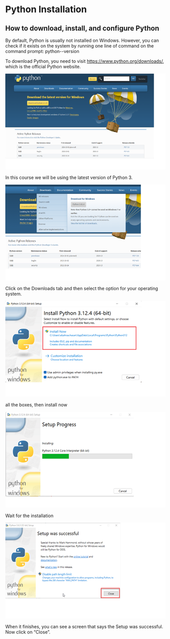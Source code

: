 # Python Installation

## How to download, install, and configure Python

By default, Python is usually not installed on Windows. However, you can check if it exists on the system by running one line of command on the command prompt: python--version

To download Python, you need to visit https://www.python.org/downloads/, which is the official Python website.

<img src="Images/py1.png" height="300">

In this course we will be using the latest version of Python 3.



<img src="Images/py2.png" height="300">

Click on the Downloads tab and then select the option for your operating system.



<img src="Images/py3.png" height="300">

 all the boxes, then install now



<img src="Images/py4.png" height="300">

Wait for the installation 



<img src="Images/py5.png" height="300">

When it finishes, you can see a screen that says the Setup was successful. Now click on “Close”.